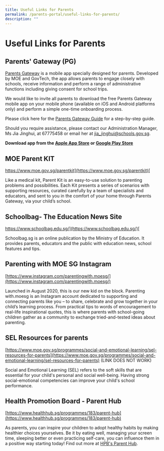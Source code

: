 ```yaml
---
title: Useful Links for Parents
permalink: /parents-portal/useful-links-for-parents/
description: ""
---
```

# Useful Links for Parents


## Parents' Gateway (PG)


[Parents Gateway](https://pg.moe.edu.sg/) is a mobile app specially designed for parents. Developed by MOE and GovTech, the app allows parents to engage closely with schools, receive information and perform a range of administrative functions including giving consent for school trips. 

We would like to invite all parents to download the free Parents Gateway mobile app on your mobile phone (available on iOS and Android platforms only) and perform a simple one-time onboarding process. 

Please click here for the [Parents Gateway Guide](/files/Parents%20Portal/Parents%20Gateway%20Guide.pdf) for a step-by-step guide.

Should you require assistance, please contact our Administration Manager, Ms Jia Jinghui, at 67775458 or email her at [jia\_jinghui@schools.gov.sg](mailto:jia_jinghui@schools.gov.sg).


**Download app from the [Apple App Store](https://apps.apple.com/sg/app/parents-gateway/id1267198708) or [Google Play Store](https://play.google.com/store/apps/details?id=com.moe.pgp&hl=en_SG)**

## MOE Parent KIT


[https://www.moe.gov.sg/parentkit](https://www.moe.gov.sg/parentkit)[  
](https://www.moe.gov.sg/parentkit)

Like a medical kit, Parent Kit is an easy-to-use solution to parenting problems and possibilities. Each Kit presents a series of scenarios with supporting resources, curated carefully by a team of specialists and educators, and sent to you in the comfort of your home through Parents Gateway, via your child’s school.

## Schoolbag- The Education News Site


[https://www.schoolbag.edu.sg/](https://www.schoolbag.edu.sg/)[  
](https://www.schoolbag.edu.sg/)

Schoolbag.sg is an online publication by the Ministry of Education. It provides parents, educators and the public with education news, school features and tips.

## Parenting with MOE SG Instagram


[https://www.instagram.com/parentingwith.moesg/](https://www.instagram.com/parentingwith.moesg/)

Launched in August 2020, this is our new kid on the block. Parenting with.moesg is an Instagram account dedicated to supporting and connecting parents like you – to share, celebrate and grow together in your child’s learning process. From practical tips to words of encouragement to real-life inspirational quotes, this is where parents with school-going children gather as a community to exchange tried-and-tested ideas about parenting. 

## SEL Resources for parents

[https://www.moe.gov.sg/programmes/social-and-emotional-learning/sel-resources-for-parents](https://www.moe.gov.sg/programmes/social-and-emotional-learning/sel-resources-for-parents) (LINK DOES NOT WORK)


Social and Emotional Learning (SEL) refers to the soft skills that are essential for your child's personal and social well-being. Having strong social-emotional competencies can improve your child's school performance.

## Health Promotion Board - Parent Hub


[https://www.healthhub.sg/programmes/183/parent-hub](https://www.healthhub.sg/programmes/183/parent-hub)

As parents, you can inspire your children to adopt healthy habits by making healthier choices yourselves. Be it by eating well, managing your screen time, sleeping better or even practicing self-care, you can influence them in a positive way starting today! Find out more at [HPB's Parent Hub](https://www.healthhub.sg/programmes/183/parent-hub).